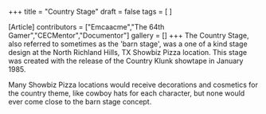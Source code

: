 +++
title = "Country Stage"
draft = false
tags = [ ]

[Article]
contributors = ["Emcaacme","The 64th Gamer","CECMentor","Documentor"]
gallery = []
+++
The Country Stage, also referred to sometimes as the 'barn stage', was a one of a kind stage design at the North Richland Hills, TX Showbiz Pizza location. This stage was created with the release of the Country Klunk showtape in January 1985.

Many Showbiz Pizza locations would receive decorations and cosmetics for the country theme, like cowboy hats for each character, but none would ever come close to the barn stage concept.